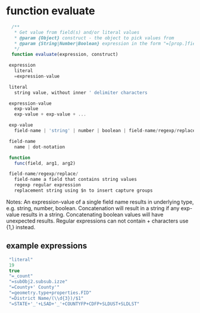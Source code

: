 # function evaluate

```javascript
  /**
   * Get value from field(s) and/or literal values
   * @param {Object} construct - the object to pick values from
   * @param {String|Number|Boolean} expression in the form "=[prop.]fieldname+'literal'+..."
   */
  function evaluate(expression, construct)
```

```javascript
 expression
   literal
   =expression-value

 literal
   string value, without inner ' delimiter characters

 expression-value
   exp-value
   exp-value + exp-value + ...

 exp-value
   field-name | 'string' | number | boolean | field-name/regexp/replace/

 field-name
   name | dot-notation

 function
   func(field, arg1, arg2)

 field-name/regexp/replace/
   field-name a field that contains string values
   regexp regular expression
   replacement string using $n to insert capture groups
```

Notes:
  An expression-value of a single field name results in underlying type, e.g. string, number, boolean.
  Concatenation will result in a string if any exp-value results in a string.
  Concatenating boolean values will have unexpected results.
  Regular expressions can not contain + characters use {1,} instead.

## example expressions

```javascript
 "literal"
 19
 true
 "=_count"
 "=subObj2.subsub.izze"
 "=County+' County'"
 "=geometry.type+properties.FID"
 "=District Name/(\\d{3})/$1"
 "=STATE+'_'+LSAD+'_'+COUNTYFP+CDFP+SLDUST+SLDLST"

```
